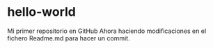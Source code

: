 # hello-world
Mi primer repositorio en GitHub
Ahora haciendo modificaciones en el fichero Readme.md para hacer un commit.
